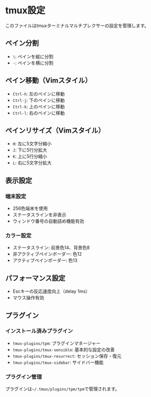 # tmux設定

このファイルはtmuxターミナルマルチプレクサーの設定を管理します。

## ペイン分割

- `\`: ペインを縦に分割
- `-`: ペインを横に分割

## ペイン移動（Vimスタイル）

- `Ctrl-h`: 左のペインに移動
- `Ctrl-j`: 下のペインに移動
- `Ctrl-k`: 上のペインに移動
- `Ctrl-l`: 右のペインに移動

## ペインリサイズ（Vimスタイル）

- `H`: 左に5文字分縮小
- `J`: 下に5行分拡大
- `K`: 上に5行分縮小
- `L`: 右に5文字分拡大

## 表示設定

### 端末設定
- 256色端末を使用
- ステータスラインを非表示
- ウィンドウ番号の自動詰め機能有効

### カラー設定
- ステータスライン: 前景色14、背景色8 
- 非アクティブペインボーダー: 色12
- アクティブペインボーダー: 色13

## パフォーマンス設定

- Escキーの反応速度向上（delay 1ms）
- マウス操作有効

## プラグイン

### インストール済みプラグイン
- `tmux-plugins/tpm`: プラグインマネージャー
- `tmux-plugins/tmux-sensible`: 基本的な設定の改善
- `tmux-plugins/tmux-resurrect`: セッション保存・復元
- `tmux-plugins/tmux-sidebar`: サイドバー機能

### プラグイン管理
プラグインは`~/.tmux/plugins/tpm/tpm`で管理されます。